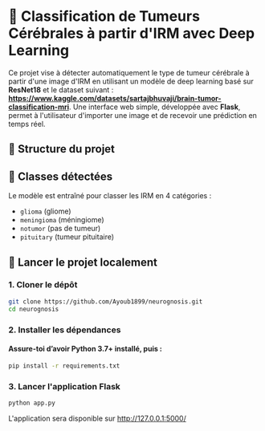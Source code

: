 # 🧠 Classification de Tumeurs Cérébrales à partir d'IRM avec Deep Learning

Ce projet vise à détecter automatiquement le type de tumeur cérébrale à partir d'une image d'IRM en utilisant un modèle de deep learning basé sur **ResNet18** et le dataset suivant : **https://www.kaggle.com/datasets/sartajbhuvaji/brain-tumor-classification-mri**. Une interface web simple, développée avec **Flask**, permet à l'utilisateur d'importer une image et de recevoir une prédiction en temps réel.

## 📁 Structure du projet


## 🧠 Classes détectées

Le modèle est entraîné pour classer les IRM en 4 catégories :
- `glioma` (gliome)
- `meningioma` (méningiome)
- `notumor` (pas de tumeur)
- `pituitary` (tumeur pituitaire)

## 🚀 Lancer le projet localement

### 1. Cloner le dépôt

```bash
git clone https://github.com/Ayoub1899/neurognosis.git
cd neurognosis
```

### 2. Installer les dépendances
#### Assure-toi d’avoir Python 3.7+ installé, puis :
```bash
pip install -r requirements.txt
```

### 3. Lancer l'application Flask
```bash
python app.py
```
L'application sera disponible sur http://127.0.0.1:5000/




